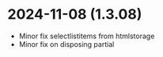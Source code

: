 ﻿# 2024-11-08 (1.3.08)
- Minor fix selectlistitems from htmlstorage
- Minor fix on disposing partial
